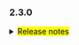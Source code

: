 ### 2.3.0

<details>
  <summary><mark>Release notes</mark></summary>	

### Apache Seata(incubating) 2.3.0

Seata 2.3.0 Released.

Seata is an easy-to-use, high-performance, open source distributed transaction solution.

The version is updated as follows:

### feature:

- [[#6904](https://github.com/apache/incubator-seata/pull/6904)] add fastjson2 serializer support
- [[#6876](https://github.com/apache/incubator-seata/pull/6876)] support kingbase
- [[#6881](https://github.com/apache/incubator-seata/pull/6881)] support grpc
- [[#6864](https://github.com/apache/incubator-seata/pull/6864)] support shentong database
- [[#6974](https://github.com/apache/incubator-seata/pull/6974)] support fastjson2 undolog parser
- [[#6992](https://github.com/apache/incubator-seata/pull/6992)] support grpc serializer
- [[#6973](https://github.com/apache/incubator-seata/pull/6973)] support saga annotation
- [[#6926](https://github.com/apache/incubator-seata/pull/6926)] support ssl communication for raft nodes

### bugfix:

- [[#6899](https://github.com/apache/incubator-seata/pull/6899)] fix file.conf read failed after package
- [[#6890](https://github.com/apache/incubator-seata/pull/6890)] fix designerJson to standardJson: subStateMachine
  compensateState cannot be recognized
- [[#6907](https://github.com/apache/incubator-seata/pull/6907)] fix the issue of Codecov not generating reports
- [[#6923](https://github.com/apache/incubator-seata/pull/6923)] Enhance 401 Error Handling by Refreshing Token
- [[#6925](https://github.com/apache/incubator-seata/pull/6925)] fix the issue in Raft model a follower's crash may lead
  to the continued use of expired tokens
- [[#6932](https://github.com/apache/incubator-seata/pull/6932)] when enabling local transactions, the lock contention
  failure in file & raft mode does not exit, leading to a lingering lock
- [[#6940](https://github.com/apache/incubator-seata/pull/6940)] Fix NacosRegistry lookup behavior
  transactionServiceGroup is empty causing NPE error
- [[#6943](https://github.com/apache/incubator-seata/pull/6943)] fix the conversion error for `convertBranchSession` in
  concurrent environment.
- [[#6948](https://github.com/apache/incubator-seata/pull/6948)] Fix the CI build issue on the ARM64 platform
- [[#6947](https://github.com/apache/incubator-seata/pull/6947)] fix npe for nacos registry when look up address
- [[#6984](https://github.com/apache/incubator-seata/pull/6984)] support building docker image on openjdk23
- [[#6994](https://github.com/apache/incubator-seata/pull/6994)] fix the problem of building undoLog exception when
  update join does not update data
- [[#7005](https://github.com/apache/incubator-seata/pull/7005)] fix the Raft NPE issue caused by two-phase concurrency
- [[#7010](https://github.com/apache/incubator-seata/pull/7010)] fix error while the "context" is key word in DM8 when
  delete undolog
- [[#7022](https://github.com/apache/incubator-seata/pull/7022)] fix `store.mode` property
  in `application.raft.example.yml`
- [[#7025](https://github.com/apache/incubator-seata/pull/7025)] fix vGroupMappingManager is NOT init
- [[#7044](https://github.com/apache/incubator-seata/pull/7044)] fix tableMeta refresh after closed
- [[#7117](https://github.com/apache/incubator-seata/pull/7117)] fix prefix: seata.server.raft.ssl should not be null
- [[#7127](https://github.com/apache/incubator-seata/pull/7127)] fix branchType server decode error


### optimize:

- [[#6826](https://github.com/apache/incubator-seata/pull/6826)] remove the branch registration operation of the XA
  read-only transaction
- [[#6874](https://github.com/apache/incubator-seata/pull/6874)] modify the version to 2.3.0-SNAPSHOT
- [[#6892](https://github.com/apache/incubator-seata/pull/6892)] upgrade npmjs version in console module
- [[#6883](https://github.com/apache/incubator-seata/pull/6874)] remove write only object
- [[#6892](https://github.com/apache/incubator-seata/pull/6892)] upgrade npmjs version
- [[#6889](https://github.com/apache/incubator-seata/pull/6889)] Correct word spelling errors
- [[#6898](https://github.com/apache/incubator-seata/pull/6898)] upgrade npmjs version in saga module
- [[#6879](https://github.com/apache/incubator-seata/pull/6879)] fix log argument mismatch issue
- [[#6902](https://github.com/apache/incubator-seata/pull/6900)] optimize readme docs
- [[#6807](https://github.com/apache/incubator-seata/pull/6807)] splitting MergedWarpMessage enhances the server
  parallel processing capability
- [[#6905](https://github.com/apache/incubator-seata/pull/6905)] remove incompatible licenses at build time
- [[#6906](https://github.com/apache/incubator-seata/pull/6906)] h2 dependency adds test scope
- [[#6911](https://github.com/apache/incubator-seata/pull/6911)] fix some typos in project
- [[#6918](https://github.com/apache/incubator-seata/pull/6918)] Use the openjdk image of eclipse-temurin as the base
  image
- [[#6938](https://github.com/apache/incubator-seata/pull/6938)] Update online chat information in README.md
- [[#6950](https://github.com/apache/incubator-seata/pull/6950)] Remove JVM parameter app.id
- [[#6959](https://github.com/apache/incubator-seata/pull/6959)] update the naming and description for
  the `seata-http-jakarta` module
- [[#6991](https://github.com/apache/incubator-seata/pull/6991)] gRPC serialization default to Protobuf
- [[#6993](https://github.com/apache/incubator-seata/pull/6993)] optimize transaction metrics
- [[#6995](https://github.com/apache/incubator-seata/pull/6995)] upgrade outdate npmjs dependencies
- [[#6996](https://github.com/apache/incubator-seata/pull/6996)] optimize lock release logic in AT transaction mode
- [[#7023](https://github.com/apache/incubator-seata/pull/7023)] optimize fail fast, when all server not available
- [[#7027](https://github.com/apache/incubator-seata/pull/7027)] raft mode maintains the reload logic consistent with
  the file
- [[#6891](https://github.com/apache/incubator-seata/pull/6891)] add StateType Enum
- [[#7040](https://github.com/apache/incubator-seata/pull/7040)] optimize the print info in ConfigurationFactory
- [[#7046](https://github.com/apache/incubator-seata/pull/7046)] remove the dependency conflict for spring-webmvc
- [[#7043](https://github.com/apache/incubator-seata/pull/7043)] finish rollback if sendResult/msg not found
- [[#7051](https://github.com/apache/incubator-seata/pull/7051)] add namingserver jib
- [[#7054](https://github.com/apache/incubator-seata/pull/7054)] In file mode when the lock cannot be acquired output
  the holder's xid
- [[#7154](https://github.com/apache/incubator-seata/pull/7154)] remove unused dependencies
- [[#7153](https://github.com/apache/incubator-seata/pull/7153)] upgrade tomcat-embed to 9.0.98
- [[#7152](https://github.com/apache/incubator-seata/pull/7152)] remove org.eclipse.jetty dependency
- [[#7151](https://github.com/apache/incubator-seata/pull/7151)] upgrade xstream to 1.4.21

### refactor:

- [[#7017](https://github.com/apache/incubator-seata/pull/7017)] remove dependency on seata-server module
- [[#7155](https://github.com/apache/incubator-seata/pull/7155)] refactor the code that does not comply with license requirements

### test:

- [[#6869](https://github.com/apache/incubator-seata/pull/6869)] Add unit tests for the `seata-core` module
- [[#6927](https://github.com/apache/incubator-seata/pull/6927)] Add unit tests for the `seata-rocketmq` module
- [[#7018](https://github.com/apache/incubator-seata/pull/7018)] Add unit tests for the `seata-tm` module
- [[#7030](https://github.com/apache/incubator-seata/pull/7030)] Add unit tests for the `seata-common` module

Thanks to these contributors for their code commits. Please report an unintended omission.

<!-- Please make sure your Github ID is in the list below -->

- [slievrly](https://github.com/slievrly)
- [GoodBoyCoder](https://github.com/GoodBoyCoder)
- [funky-eyes](https://github.com/funky-eyes)
- [dk2k](https://github.com/dk2k)
- [MaoMaoandSnail](https://github.com/MaoMaoandSnail)
- [yougecn](https://github.com/yougecn)
- [arrrnold17](https://github.com/arrrnold17)
- [xjlgod](https://github.com/xjlgod)
- [PleaseGiveMeTheCoke](https://github.com/PleaseGiveMeTheCoke)
- [dsomehan](https://github.com/dsomehan)
- [psxjoy](https://github.com/psxjoy)
- [xingfudeshi](https://github.com/xingfudeshi)
- [o-jimin](https://github.com/o-jimin)
- [lixingjia77](https://github.com/lixingjia77)
- [whaon](https://github.com/whaon)
- [YvCeung](https://github.com/YvCeung)
- [jsbxyyx](https://github.com/jsbxyyx)
- [lightClouds917](https://github.com/lightClouds917)
- [Muluo-cyan](https://github.com/Muluo-cyan)
- [yixia](https://github.com/wt-better)
- [ChinaJeckXu](https://github.com/ChinaJeckXu)

Also, we receive many valuable issues, questions and advices from our community. Thanks for you all.
